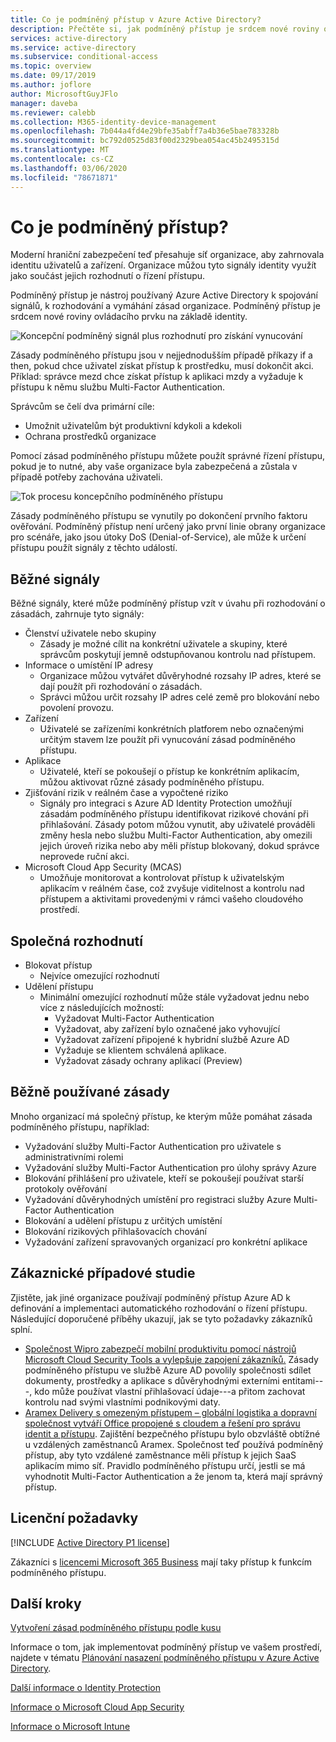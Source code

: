 ```yaml
---
title: Co je podmíněný přístup v Azure Active Directory?
description: Přečtěte si, jak podmíněný přístup je srdcem nové roviny ovládacího prvku řízená identitami.
services: active-directory
ms.service: active-directory
ms.subservice: conditional-access
ms.topic: overview
ms.date: 09/17/2019
ms.author: joflore
author: MicrosoftGuyJFlo
manager: daveba
ms.reviewer: calebb
ms.collection: M365-identity-device-management
ms.openlocfilehash: 7b044a4fd4e29bfe35abff7a4b36e5bae783328b
ms.sourcegitcommit: bc792d0525d83f00d2329bea054ac45b2495315d
ms.translationtype: MT
ms.contentlocale: cs-CZ
ms.lasthandoff: 03/06/2020
ms.locfileid: "78671871"
---
```

# <a name="what-is-conditional-access"></a>Co je podmíněný přístup?

Moderní hraniční zabezpečení teď přesahuje síť organizace, aby zahrnovala identitu uživatelů a zařízení. Organizace můžou tyto signály identity využít jako součást jejich rozhodnutí o řízení přístupu. 

Podmíněný přístup je nástroj používaný Azure Active Directory k spojování signálů, k rozhodování a vymáhání zásad organizace. Podmíněný přístup je srdcem nové roviny ovládacího prvku na základě identity.

![Koncepční podmíněný signál plus rozhodnutí pro získání vynucování](./media/overview/conditional-access-signal-decision-enforcement.png)

Zásady podmíněného přístupu jsou v nejjednodušším případě příkazy if a then, pokud chce uživatel získat přístup k prostředku, musí dokončit akci. Příklad: správce mezd chce získat přístup k aplikaci mzdy a vyžaduje k přístupu k němu službu Multi-Factor Authentication.

Správcům se čelí dva primární cíle:

- Umožnit uživatelům být produktivní kdykoli a kdekoli
- Ochrana prostředků organizace

Pomocí zásad podmíněného přístupu můžete použít správné řízení přístupu, pokud je to nutné, aby vaše organizace byla zabezpečená a zůstala v případě potřeby zachována uživateli.

![Tok procesu koncepčního podmíněného přístupu](./media/overview/conditional-access-overview-how-it-works.png)

Zásady podmíněného přístupu se vynutily po dokončení prvního faktoru ověřování. Podmíněný přístup není určený jako první linie obrany organizace pro scénáře, jako jsou útoky DoS (Denial-of-Service), ale může k určení přístupu použít signály z těchto událostí.

## <a name="common-signals"></a>Běžné signály

Běžné signály, které může podmíněný přístup vzít v úvahu při rozhodování o zásadách, zahrnuje tyto signály:

- Členství uživatele nebo skupiny
   - Zásady je možné cílit na konkrétní uživatele a skupiny, které správcům poskytují jemně odstupňovanou kontrolu nad přístupem.
- Informace o umístění IP adresy
   - Organizace můžou vytvářet důvěryhodné rozsahy IP adres, které se dají použít při rozhodování o zásadách. 
   - Správci můžou určit rozsahy IP adres celé země pro blokování nebo povolení provozu.
- Zařízení
   - Uživatelé se zařízeními konkrétních platforem nebo označenými určitým stavem lze použít při vynucování zásad podmíněného přístupu.
- Aplikace
   - Uživatelé, kteří se pokoušejí o přístup ke konkrétním aplikacím, můžou aktivovat různé zásady podmíněného přístupu. 
- Zjišťování rizik v reálném čase a vypočtené riziko
   - Signály pro integraci s Azure AD Identity Protection umožňují zásadám podmíněného přístupu identifikovat rizikové chování při přihlašování. Zásady potom můžou vynutit, aby uživatelé prováděli změny hesla nebo službu Multi-Factor Authentication, aby omezili jejich úroveň rizika nebo aby měli přístup blokovaný, dokud správce neprovede ruční akci.
- Microsoft Cloud App Security (MCAS)
   - Umožňuje monitorovat a kontrolovat přístup k uživatelským aplikacím v reálném čase, což zvyšuje viditelnost a kontrolu nad přístupem a aktivitami provedenými v rámci vašeho cloudového prostředí.

## <a name="common-decisions"></a>Společná rozhodnutí

- Blokovat přístup
   - Nejvíce omezující rozhodnutí
- Udělení přístupu
   - Minimální omezující rozhodnutí může stále vyžadovat jednu nebo více z následujících možností:
      - Vyžadovat Multi-Factor Authentication
      - Vyžadovat, aby zařízení bylo označené jako vyhovující
      - Vyžadovat zařízení připojené k hybridní službě Azure AD
      - Vyžaduje se klientem schválená aplikace.
      - Vyžadovat zásady ochrany aplikací (Preview)

## <a name="commonly-applied-policies"></a>Běžně používané zásady

Mnoho organizací má společný přístup, ke kterým může pomáhat zásada podmíněného přístupu, například:

- Vyžadování služby Multi-Factor Authentication pro uživatele s administrativními rolemi
- Vyžadování služby Multi-Factor Authentication pro úlohy správy Azure
- Blokování přihlášení pro uživatele, kteří se pokoušejí používat starší protokoly ověřování
- Vyžadování důvěryhodných umístění pro registraci služby Azure Multi-Factor Authentication
- Blokování a udělení přístupu z určitých umístění
- Blokování rizikových přihlašovacích chování
- Vyžadování zařízení spravovaných organizací pro konkrétní aplikace

## <a name="customer-case-studies"></a>Zákaznické případové studie

Zjistěte, jak jiné organizace používají podmíněný přístup Azure AD k definování a implementaci automatického rozhodování o řízení přístupu. Následující doporučené příběhy ukazují, jak se tyto požadavky zákazníků splní.

* [Společnost Wipro zabezpečí mobilní produktivitu pomocí nástrojů Microsoft Cloud Security Tools a vylepšuje zapojení zákazníků.](https://customers.microsoft.com/story/wipro-professional-services-enterprise-mobility-security) Zásady podmíněného přístupu ve službě Azure AD povolily společnosti sdílet dokumenty, prostředky a aplikace s důvěryhodnými externími entitami---, kdo může používat vlastní přihlašovací údaje---a přitom zachovat kontrolu nad svými vlastními podnikovými daty.
* [Aramex Delivery s omezeným přístupem – globální logistika a dopravní společnost vytváří Office propojené s cloudem a řešení pro správu identit a přístupu](https://customers.microsoft.com/story/aramex-azure-active-directory-travel-transportation-united-arab-emirates-en). Zajištění bezpečného přístupu bylo obzvláště obtížné u vzdálených zaměstnanců Aramex. Společnost teď používá podmíněný přístup, aby tyto vzdálené zaměstnance měli přístup k jejich SaaS aplikacím mimo síť. Pravidlo podmíněného přístupu určí, jestli se má vyhodnotit Multi-Factor Authentication a že jenom ta, která mají správný přístup.

## <a name="license-requirements"></a>Licenční požadavky

[!INCLUDE [Active Directory P1 license](../../../includes/active-directory-p1-license.md)]

Zákazníci s [licencemi Microsoft 365 Business](/office365/servicedescriptions/microsoft-365-service-descriptions/microsoft-365-business-service-description) mají taky přístup k funkcím podmíněného přístupu. 

## <a name="next-steps"></a>Další kroky

[Vytvoření zásad podmíněného přístupu podle kusu](concept-conditional-access-policies.md)

Informace o tom, jak implementovat podmíněný přístup ve vašem prostředí, najdete v tématu [Plánování nasazení podmíněného přístupu v Azure Active Directory](plan-conditional-access.md).

[Další informace o Identity Protection](../identity-protection/overview-v2.md)

[Informace o Microsoft Cloud App Security](/cloud-app-security/what-is-cloud-app-security)

[Informace o Microsoft Intune](/intune/index)